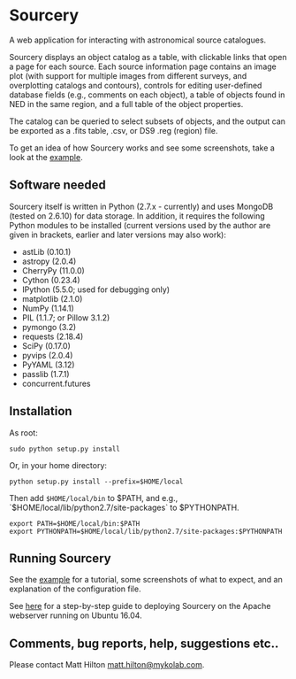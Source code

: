 # Sourcery

A web application for interacting with astronomical source catalogues.

Sourcery displays an object catalog as a table, with clickable links that open a page for each source. 
Each source information page contains an image plot (with support for multiple images from different 
surveys, and overplotting catalogs and contours), controls for editing user-defined database fields 
(e.g., comments on each object), a table of objects found in NED in the same region, and a full table
of the object properties.

The catalog can be queried to select subsets of objects, and the output can be exported as a .fits table, 
.csv, or DS9 .reg (region) file.

To get an idea of how Sourcery works and see some screenshots, take a look at the 
[example](examples/E-D56/README.md).


## Software needed

Sourcery itself is written in Python (2.7.x - currently) and uses MongoDB (tested on 2.6.10) for data 
storage. In addition, it requires the following Python modules to be installed (current versions used
by the author are given in brackets, earlier and later versions may also work):

* astLib (0.10.1)
* astropy (2.0.4)
* CherryPy (11.0.0)
* Cython (0.23.4)
* IPython (5.5.0; used for debugging only)
* matplotlib (2.1.0)
* NumPy (1.14.1)
* PIL (1.1.7; or Pillow 3.1.2)
* pymongo (3.2)
* requests (2.18.4)
* SciPy (0.17.0)
* pyvips (2.0.4)
* PyYAML (3.12)
* passlib (1.7.1)
* concurrent.futures

## Installation

As root:
    
```
sudo python setup.py install
```

Or, in your home directory:
    
```
python setup.py install --prefix=$HOME/local
```

Then add `$HOME/local/bin` to $PATH, and e.g., `$HOME/local/lib/python2.7/site-packages` to $PYTHONPATH.

```
export PATH=$HOME/local/bin:$PATH    
export PYTHONPATH=$HOME/local/lib/python2.7/site-packages:$PYTHONPATH
```


## Running Sourcery

See the [example](examples/E-D56/README.md) for a tutorial, some screenshots of what to expect, and an 
explanation of the configuration file.

See [here](APACHE_DEPLOYMENT.md) for a step-by-step guide to deploying Sourcery on the Apache webserver
running on Ubuntu 16.04.


## Comments, bug reports, help, suggestions etc..

Please contact Matt Hilton <matt.hilton@mykolab.com>.
